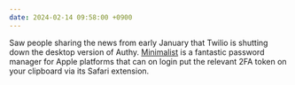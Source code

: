 ```yaml
---
date: 2024-02-14 09:58:00 +0900
---
```


Saw people sharing the news from early January that Twilio is shutting down the desktop version of Authy. [Minimalist](https://minimalistpassword.com/) is a fantastic password manager for Apple platforms that can on login put the relevant 2FA token on your clipboard via its Safari extension.
